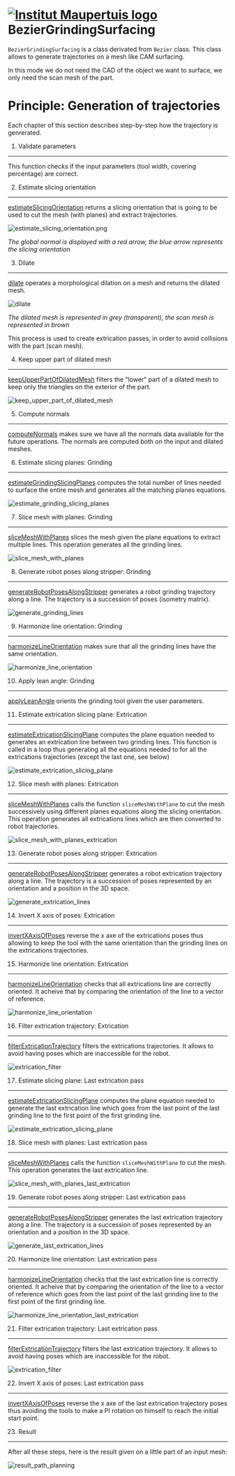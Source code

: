  [![Institut Maupertuis logo](https://avatars1.githubusercontent.com/u/12760694?v=3&s=80)](http://www.institutmaupertuis.fr) BezierGrindingSurfacing
===

`BezierGrindingSurfacing` is a class derivated from `Bezier` class.
This class allows to generate trajectories on a mesh like CAM surfacing.

In this mode we do not need the CAD of the object we want to surface, we only need the scan mesh of the part.

Principle: Generation of trajectories
===
Each chapter of this section describes step-by-step how the trajectory is genrerated.

1. Validate parameters
---
This function checks if the input parameters (tool width, covering percentage) are correct.

2. Estimate slicing orientation
---
[estimateSlicingOrientation](README_estimate_slicing_orientation.md) returns a slicing orientation that is going to be used to cut the mesh (with planes) and extract trajectories.

![estimate_slicing_orientation.png](estimate_slicing_orientation.png)

_The global normal is displayed with a red arrow, the blue arrow represents the slicing orientation_

3. Dilate
---
[dilate](README_dilate.md) operates a morphological dilation on a mesh and returns the dilated mesh.

![dilate](dilate.png)

_The dilated mesh is represented in grey (transparent), the scan mesh is represented in brown_

This process is used to create extrication passes, in order to avoid collisions with the part (scan mesh).

4. Keep upper part of dilated mesh
---
[keepUpperPartOfDilatedMesh](README_keep_upper_part_of_dilated_mesh.md) filters the "lower" part of a dilated mesh to keep only the triangles on the exterior of the part.

![keep_upper_part_of_dilated_mesh](keep_upper_part_of_dilated_mesh.png)

5. Compute normals
---
[computeNormals](README_compute_normals.md) makes sure we have all the normals data available for the future operations. The normals are computed both on the input and dilated meshes.

6. Estimate slicing planes: Grinding
---
[estimateGrindingSlicingPlanes](README_estimate_grinding_slicing_planes.md) computes the total number of lines needed to surface the entire mesh and generates all the matching planes equations.

![estimate_grinding_slicing_planes](estimate_grinding_slicing_planes.png)

7. Slice mesh with planes: Grinding
---
[sliceMeshWithPlanes](README_slice_mesh_with_planes.md) slices the mesh given the plane equations to extract multiple lines. This operation generates all the grinding lines.

![slice_mesh_with_planes](slice_mesh_with_planes.png)

8. Generate robot poses along stripper: Grinding
---
[generateRobotPosesAlongStripper](README_generate_robot_poses_along_stripper.md) generates a robot grinding trajectory along a line. The trajectory is a succession of poses (isometry matrix).

![generate_grinding_lines](generate_grinding_lines.png)

9. Harmonize line orientation: Grinding
---
[harmonizeLineOrientation](README_harmonize_line_orientation.md) makes sure that all the grinding lines have the same orientation.

![harmonize_line_orientation](harmonize_line_orientation.gif)

10. Apply lean angle: Grinding
---
[applyLeanAngle](README_apply_lean_angle.md) orients the grinding tool given the user parameters.

11. Estimate extrication slicing plane: Extrication
---
[estimateExtricationSlicingPlane](README_estimate_extrication_slicing_plane.md) computes the plane equation needed to generates an extrication line between two grinding lines. This function is called in a loop thus generating all the equations needed to for all the extrications trajectories (except the last one, see below)

![estimate_extrication_slicing_plane](estimate_extrication_slicing_plane.png)

12. Slice mesh with planes: Extrication
---
[sliceMeshWithPlanes](README_slice_mesh_with_planes.md) calls the function `sliceMeshWithPlane` to cut the mesh successively using different planes equations along the slicing orientation.
This operation generates all extrications lines which are then converted to robot trajectories.

![slice_mesh_with_planes_extrication](slice_mesh_with_planes_extrication.png)

13. Generate robot poses along stripper: Extrication
---
[generateRobotPosesAlongStripper](README_generate_robot_poses_along_stripper.md) generates a robot extrication trajectory along a line. The trajectory is a succession of poses represented by an orientation and a position in the 3D space.

![generate_extrication_lines](generate_extrication_lines.png)

14. Invert X axis of poses: Extrication
---
[invertXAxisOfPoses](README_invert_x_axis_of_poses.md) reverse the x axe of the extrications poses thus allowing to keep the tool with the same orientation than the grinding lines on the extrications trajectories.

15. Harmonize line orientation: Extrication
---
[harmonizeLineOrientation](README_harmonize_line_orientation.md) checks that all extrications line are correctly oriented. It acheive that by comparing the orientation of the line to a vector of reference.

![harmonize_line_orientation](harmonize_line_orientation.gif)

16. Filter extrication trajectory: Extrication
---
[filterExtricationTrajectory](README_filter_extrication_trajectory.md) filters the extrications trajectories. It allows to avoid having poses which are inaccessible for the robot.

![extrication_filter](extrication_filter.gif)

17. Estimate slicing plane: Last extrication pass
---
[estimateExtricationSlicingPlane](README_estimate_extrication_slicing_plane.md) computes the plane equation needed to generate the last extrication line which goes from the last point of the last grinding line to the first point of the first grinding line.

![estimate_extrication_slicing_plane](estimate_extrication_slicing_plane.png)

18. Slice mesh with planes: Last extrication pass
---
[sliceMeshWithPlanes](README_slice_mesh_with_planes.md) calls the function `sliceMeshWithPlane` to cut the mesh. This operation generates the last extrication line.

![slice_mesh_with_planes_last_extrication](slice_mesh_with_planes_last_extrication.png)

19. Generate robot poses along stripper: Last extrication pass
---
[generateRobotPosesAlongStripper](README_generate_robot_poses_along_stripper.md) generates the last extrication trajectory along a line. The trajectory is a succession of poses represented by an orientation and a position in the 3D space.

![generate_last_extrication_lines](generate_last_extrication_lines.png)

20. Harmonize line orientation: Last extrication pass
---
[harmonizeLineOrientation](README_harmonize_line_orientation.md) checks that the last extrication line is correctly oriented. It acheive that by comparing the orientation of the line to a vector of reference which goes from the last point of the last grinding line to the first point of the 
first grinding line.

![harmonize_line_orientation_last_extrication](harmonize_line_orientation_last_extrication.gif)

21. Filter extrication trajectory: Last extrication pass
---
[filterExtricationTrajectory](README_filter_extrication_trajectory.md) filters the last extrication trajectory. It allows to avoid having poses which are inaccessible for the robot.

![extrication_filter](last_extrication_filter.png)

22. Invert X axis of poses: Last extrication pass
---
[invertXAxisOfPoses](README_invert_x_axis_of_poses.md) reverse the x axe of the last extrication trajectory poses thus avoiding the tools to make a PI rotation on himself to reach the initial start point.

23. Result
---
After all these steps, here is the result given on a little part of an input mesh:

![result_path_planning](result_path_planning.png)

